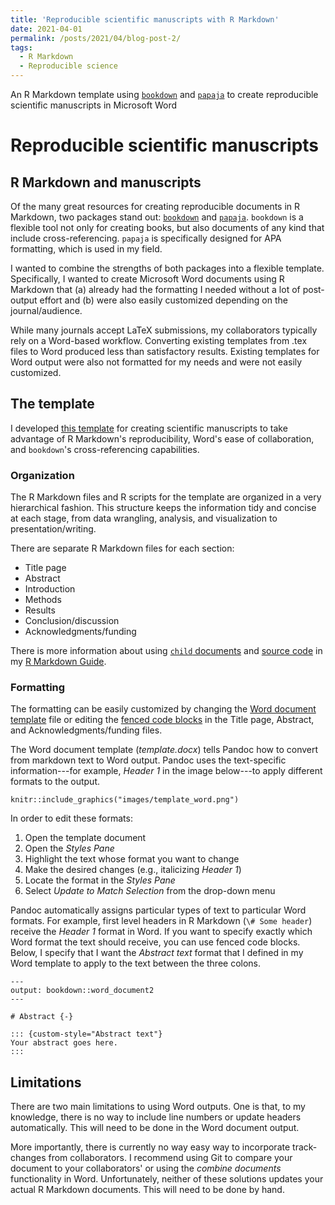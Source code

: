 ```yaml
---
title: 'Reproducible scientific manuscripts with R Markdown'
date: 2021-04-01
permalink: /posts/2021/04/blog-post-2/
tags:
  - R Markdown
  - Reproducible science
---
```


An R Markdown template using [`bookdown`](https://github.com/rstudio/bookdown) and [`papaja`](https://github.com/crsh/papaja) to create reproducible scientific manuscripts in Microsoft Word

Reproducible scientific manuscripts
===================================

## R Markdown and manuscripts

Of the many great resources for creating reproducible documents in R Markdown, two packages stand out: [`bookdown`](https://github.com/rstudio/bookdown) and [`papaja`](https://github.com/crsh/papaja).
`bookdown` is a flexible tool not only for creating books, but also documents of any kind that include cross-referencing.
`papaja` is specifically designed for APA formatting, which is used in my field.

I wanted to combine the strengths of both packages into a flexible template.
Specifically, I wanted to create Microsoft Word documents using R Markdown that (a) already had the formatting I needed without a lot of post-output effort and (b) were also easily customized depending on the journal/audience.

While many journals accept LaTeX submissions, my collaborators typically rely on a Word-based workflow.
Converting existing templates from .tex files to Word produced less than satisfactory results.
Existing templates for Word output were also not formatted for my needs and were not easily customized.

## The template

I developed [this template](https://github.com/hollzzar/manuscript-template) for creating scientific manuscripts to take advantage of R Markdown's reproducibility, Word's ease of collaboration, and `bookdown`'s cross-referencing capabilities.

### Organization

The R Markdown files and R scripts for the template are organized in a very hierarchical fashion.
This structure keeps the information tidy and concise at each stage, from data wrangling, analysis, and visualization to presentation/writing.

There are separate R Markdown files for each section:

- Title page
- Abstract
- Introduction
- Methods
- Results
- Conclusion/discussion
- Acknowledgments/funding

There is more information about using [`child` documents](https://www.hzaharchuk.com/rmarkdown-guide/organization.html#child-documents) and [source code](https://www.hzaharchuk.com/rmarkdown-guide/organization.html#source) in my [R Markdown Guide](https://www.hzaharchuk.com/rmarkdown-guide/).

### Formatting

The formatting can be easily customized by changing the [Word document template](https://www.hzaharchuk.com/rmarkdown-guide/template.html#word-1) file or editing the [fenced code blocks](https://pandoc.org/MANUAL.html#fenced-code-blocks) in the Title page, Abstract, and Acknowledgments/funding files.

The Word document template (*template.docx*) tells Pandoc how to convert from markdown text to Word output.
Pandoc uses the text-specific information---for example, *Header 1* in the image below---to apply different formats to the output.

```{r template_word, echo=FALSE}
knitr::include_graphics("images/template_word.png")
```

In order to edit these formats:

1. Open the template document
1. Open the *Styles Pane*
1. Highlight the text whose format you want to change
1. Make the desired changes (e.g., italicizing *Header 1*)
1. Locate the format in the *Styles Pane*
1. Select *Update to Match Selection* from the drop-down menu

Pandoc automatically assigns particular types of text to particular Word formats.
For example, first level headers in R Markdown (`\# Some header`) receive the *Header 1* format in Word.
If you want to specify exactly which Word format the text should receive, you can use fenced code blocks.
Below, I specify that I want the *Abstract text* format that I defined in my Word template to apply to the text between the three colons.

```
---
output: bookdown::word_document2
---

# Abstract {-}

::: {custom-style="Abstract text"}
Your abstract goes here.
:::
```

## Limitations

There are two main limitations to using Word outputs. 
One is that, to my knowledge, there is no way to include line numbers or update headers automatically.
This will need to be done in the Word document output.

More importantly, there is currently no way easy way to incorporate track-changes from collaborators.
I recommend using Git to compare your document to your collaborators' or using the *combine documents* functionality in Word.
Unfortunately, neither of these solutions updates your actual R Markdown documents.
This will need to be done by hand.